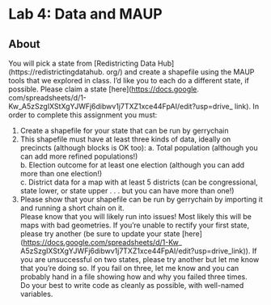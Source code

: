 # Lab 4: Data and MAUP

## About

You will pick a state from [Redistricting Data Hub](https://redistrictingdatahub.
org/) and create a shapefile using the MAUP tools that we explored in class. I’d like you
to each do a different state, if possible. Please claim a state [here](https://docs.google. com/spreadsheets/d/1-Kw_A5zSzgIXStXgYJWFj6dibwv1j7TXZ1xce44FpAI/edit?usp=drive_ link). In order to complete this assignment you must:  
1. Create a shapefile for your state that can be run by gerrychain  
2. This shapefile must have at least three kinds of data, ideally on precincts (although blocks is OK too):
	a. Total population (although you can add more refined populations!)  
	b. Election outcome for at least one election (although you can add more than one election!)  
	c. District data for a map with at least 5 districts (can be congressional, state lower, or state upper . . . but you can have more than one!)  
3. Please show that your shapefile can be run by gerrychain by importing it and running a short chain on it.  
Please know that you will likely run into issues! Most likely this will be maps with bad geometries. If you’re unable to rectify your first state, please try another (be sure to update your state [here](https://docs.google.com/spreadsheets/d/1-Kw_ A5zSzgIXStXgYJWFj6dibwv1j7TXZ1xce44FpAI/edit?usp=drive_link)). If you are unsuccessful on two states, please try another but let me know that you’re doing so. If you fail on three, let me know and you can probably hand in a file showing how and why you failed three times.  
Do your best to write code as cleanly as possible, with well-named variables.  

